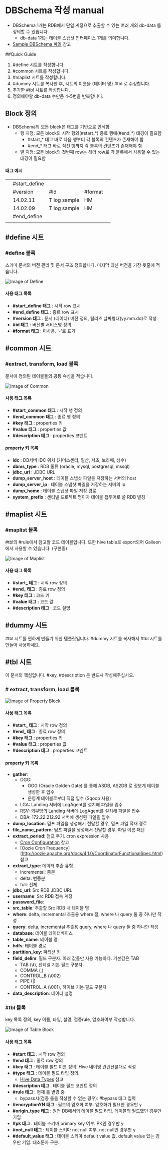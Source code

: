 # DBSchema 작성 manual
* DBSchema 1개는 RDB에서 단일 계정으로 추출할 수 있는 여러 개의 db-data 를 정의할 수 있습니다.
    - db-data 1개는 테이블 스냅샷 인터페이스 1개를 의미합니다.
* [Sample DBSchema 파일](https://docs.google.com/spreadsheets/d/1f76XlYgiEApCe5DpzzwfWR55EN8X4whsd9YYQ2-IK78/edit?usp=sharing) 참고

##Quick Guide
1. \#define 시트를 작성합니다.
2. \#common 시트를 작성합니다.
3. \#maplist 시트를 작성합니다.
4. \#dummy 시트를 복사한 후, 시트의 이름을 {데이터 명} \#tbl 로 수정합니다.
5. 추가한 \#tbl 시트를 작성합니다.
6. 정의해야할 db-data 수만큼 4-5번을 반복합니다.

## Block 정의
* DBSchema의 모든 block은 태그를 기반으로 인식함
    * 행 지정: 모든 block의 시작 행와(\#start\_\*) 종료 행에(\#end\_\*) 태깅이 필요함
        * \#start\_\* 태그 바로 다음 행부터 각 블록의 컨텐츠가 존재해야 함
        * \#end\_\* 태그 바로 직전 행까지 각 블록의 컨텐츠가 존재해야 함
    * 열 지정: 모든 block의 첫번째 row는 헤더 row로 각 블록에서 사용할 수 있는 태깅이 필요함

#### 태그 예시
| | | | | |
|-----|-----|-----|-----|-----|
| | #start_define | | | |
| | #version    | #id   | #format | |
| | 14.02.11    | T log sample |    HM  | |
| | 14.02.09    | T log sample |    HM  | |
| | #end_define |  | | |
| | | | | |

## \#define 시트
### \#define 블록
스키마 문서의 버전 관리 및 문서 구조 정의합니다. 마지막 최신 버전을 가장 윗줄에 적습니다.

![Image of Define](https://github.com/skpdi/sentinel-document/blob/master/schema/db_schema_define.png?raw=true)

#### 사용 태그 목록
* **\#start\_define 태그** : 시작 row 표시
* **\#end\_define 태그** : 종료 row 표시
* **\#version 태그** : 문서 (데이터) 버전 정의, 릴리즈 날짜형태(yy.mm.dd)로 작성
* **\#id 태그** : 버전별 서비스명 정의
* **\#format 태그** : 미사용. '-'로 표기

## \#common 시트
### \#extract, transform, load 블록
문서에 정의된 테이블들의 공통 속성을 적습니다. 

![Image of Common](https://github.com/skpdi/sentinel-document/blob/master/schema/db_schema_common.png?raw=true)

#### 사용 태그 목록
* **\#start\_common 태그** : 시작 행 정의
* **\#end\_common 태그** : 종료 행 정의
* **\#key 태그** : properties 키
* **\#value 태그** : properties 값
* **\#description 태그** : properties 코멘트

#### property 키 목록
* **idc** : DB서버 IDC 위치 (커머스센터, 일산, 서초, 보라매, 성수)
* **dbms\_type** : RDB 종류 (oracle, mysql, postgresql, mssql)
* **jdbc\_url** : JDBC URL
* **dump\_server_host** : 테이블 스냅샷 파일을 저장하는 서버의 host
* **dump\_server\_ip** : 테이블 스냅샷 파일을 저장하는 서버의 ip
* **dump\_home** : 테이블 스냅샷 파일 저장 경로
* **system\_prefix** : 센티넬 프로젝트 명이자 테이블 접두어로 쓸 RDB 별칭

## \#maplist 시트
### \#maplist 블록
\#tbl의 \#rule에서 참고할 코드 테이블입니다.
또한 hive table로 export되어 Galleon에서 사용할 수 있습니다. (구현중)

![Image of Maplist](https://github.com/skpdi/sentinel-document/blob/master/schema/db_schema_maplist.png?raw=true)

#### 사용 태그 목록
* **\#start\_ 태그** : 시작 row 정의
* **\#end\_ 태그** : 종료 row 정의
* **\#key 태그** : 코드 키
* **\#value 태그** : 코드 값
* **\#description 태그** : 코드 설명

## \#dummy 시트
\#tbl 시트를 편하게 만들기 위한 템플릿입니다. \#dummy 시트를 복사해서 \#tbl 시트를 만들어 사용하세요.

## \#tbl 시트
이 문서의 핵심입니다. 
\#key, \#description 은 반드시 작성해주십시오.

### \# extract, transform, load 블록

![Image of Property Block](https://github.com/skpdi/sentinel-document/blob/master/schema/db_schema_tbl_0.png?raw=true)

#### 사용 태그 목록
* **\#start\_ 태그** : 시작 row 정의
* **\#end\_ 태그** : 종료 row 정의
* **\#key 태그** : properties 키
* **\#value 태그** : properties 값
* **\#description 태그** : properties 코멘트

#### property 키 목록
* **gather**: 
    * OGG: 
        * OGG (Oracle Golden Gate) 를 통해 ASDB, AS2DB 로 정보계 테이블 생성한 후 입수
        * 운영계 테이블로부터 직접 입수 (Sqoop 사용)
    * LGA: Landing 서버에 LogAgent를 설치해 파일을 입수
    * RSV: 외부망의 Landing 서버에 LogAgent를 설치해 파일을 입수
    * DBA: 172.22.212.92 서버에 생성된 파일을 입수
* **dump\_location**: 덤프 파일을 생성해서 전달할 경우, 덤프 파일 적재 경로
* **file\_name\_pattern**: 덤프 파일을 생성해서 전달할 경우, 파일 이름 패턴
* **extract\_period**: 덤프 주기. cron expression 사용
    * [Cron Configuration](https://en.wikipedia.org/wiki/Cron) 참고
    * [Oozie Cron Frequency] (http://oozie.apache.org/docs/4.1.0/CoordinatorFunctionalSpec.html) 참고
* **extract_type**: 데이터 추출 유형
    * incremental: 증분
    * delta: 변동분
    * full: 전체
* **jdbc_url**: Src RDB JDBC URL
* **username**: Src RDB 접속 계정
* **password\_file**: 
* **src\_table**: 추출할 Src RDB 내 테이블 명
* **where**: delta, incremental 추출용 where 절, where 나 query 둘 중 하나만 작성
* **query**: delta, incremental 추출용 query, where 나 query 둘 중 하나만 작성
* **database**: 테이블 데이터베이스
* **table\_name**: 테이블 명
* **hdfs**: 테이블 경로
* **partition\_key**: 파티션 키
* **field\_delim**: 필드 구분자. 아래 값들만 사용 가능하다. 기본값은 TAB
    - TAB (\t), 센티넬 기본 필드 구분자
    - COMMA (,)
    - CONTROL_B (\002)
    - PIPE (|)
    - CONTROL_A (\001), 하이브 기본 필드 구분자
* **data\_description**: 데이터 설명

### \#tbl 블록
key 목록 정의, key 이름, 타입, 설명, 검증rule, 암호화여부 작성합니다.

![Image of Table Block](https://github.com/skpdi/sentinel-document/blob/master/schema/db_schema_tbl_1.png?raw=true)

#### 사용 태그 목록
* **\#start 태그** : 시작 row 정의
* **\#end 태그** : 종료 row 정의
* **\#key 태그** : 테이블 필드 이름 정의. Hive 네이밍 컨벤션룰대로 작성
* **\#type 태그** : 테이블 필드 타입 정의. 
    - [Hive Data Types](https://cwiki.apache.org/confluence/display/Hive/LanguageManual+Types) 참고
* **\#description 태그** : 테이블 필드 코멘트 정의
* **\#rule 태그** : 현재 룰 변경 중
    * bypass시(검증 룰을 작성할 수 없는 경우): #bypass 태그 입력
* **\#encryptionYN 태그** : 필드의 암호화 여부. 암호화가 필요한 경우만 y
* **\#origin\_type 태그** : 원천 DB에서의 테이블 필드 타입. 테이블의 필드였던 경우만 기입
* **\#pk 태그** : 테이블 스키마 primary key 여부. PK인 경우만 y
* **\#not\_null 태그** : 테이블 스키마 not null 여부. not null인 경우만 y
* **\#default\_value 태그** : 테이블 스키마 default value 값. default value 있는 경우만 기입. 대소문자 구분.
